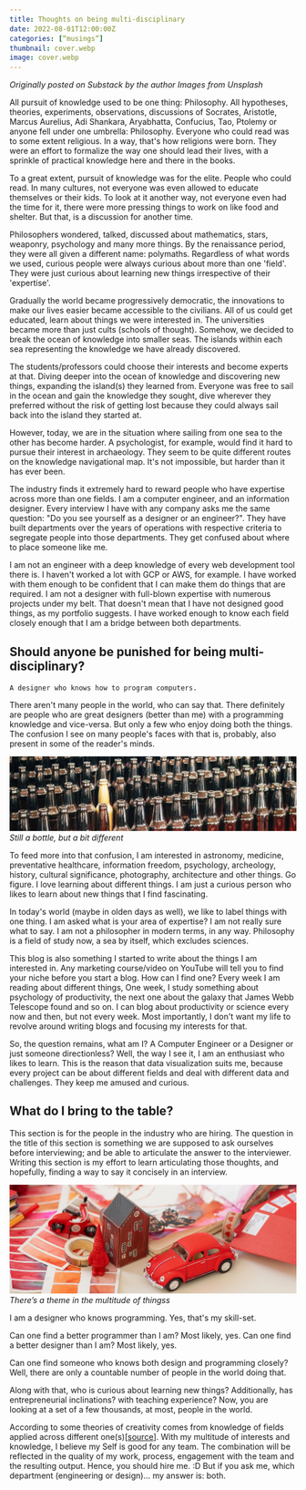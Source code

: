 ```yaml
---
title: Thoughts on being multi-disciplinary
date: 2022-08-01T12:00:00Z
categories: [“musings”]
thumbnail: cover.webp
image: cover.webp
---
```


_Originally posted on Substack by the author_
_Images from Unsplash_

All pursuit of knowledge used to be one thing: Philosophy. All hypotheses, theories, experiments, observations, discussions of Socrates, Aristotle, Marcus Aurelius, Adi Shankara, Aryabhatta, Confucius, Tao, Ptolemy or anyone fell under one umbrella: Philosophy. Everyone who could read was to some extent religious. In a way, that's how religions were born. They were an effort to formalize the way one should lead their lives, with a sprinkle of practical knowledge here and there in the books.

To a great extent, pursuit of knowledge was for the elite. People who could read. In many cultures, not everyone was even allowed to educate themselves or their kids. To look at it another way, not everyone even had the time for it, there were more pressing things to work on like food and shelter. But that, is a discussion for another time.

Philosophers wondered, talked, discussed about mathematics, stars, weaponry, psychology and many more things. By the renaissance period, they were all given a different name: polymaths. Regardless of what words we used, curious people were always curious about more than one 'field'. They were just curious about learning new things irrespective of their 'expertise'.

Gradually the world became progressively democratic, the innovations to make our lives easier became accessible to the civilians. All of us could get educated, learn about things we were interested in. The universities became more than just cults (schools of thought). Somehow, we decided to break the ocean of knowledge into smaller seas. The islands within each sea representing the knowledge we have already discovered.

The students/professors could choose their interests and become experts at that. Diving deeper into the ocean of knowledge and discovering new things, expanding the island(s) they learned from. Everyone was free to sail in the ocean and gain the knowledge they sought, dive wherever they preferred without the risk of getting lost because they could always sail back into the island they started at.

However, today, we are in the situation where sailing from one sea to the other has become harder. A psychologist, for example, would find it hard to pursue their interest in archaeology. They seem to be quite different routes on the knowledge navigational map. It's not impossible, but harder than it has ever been.

The industry finds it extremely hard to reward people who have expertise across more than one fields. I am a computer engineer, and an information designer. Every interview I have with any company asks me the same question: "Do you see yourself as a designer or an engineer?". They have built departments over the years of operations with respective criteria to segregate people into those departments. They get confused about where to place someone like me.

I am not an engineer with a deep knowledge of every web development tool there is. I haven't worked a lot with GCP or AWS, for example. I have worked with them enough to be confident that I can make them do things that are required. I am not a designer with full-blown expertise with numerous projects under my belt. That doesn't mean that I have not designed good things, as my portfolio suggests. I have worked enough to know each field closely enough that I am a bridge between both departments.

## Should anyone be punished for being multi-disciplinary?

    A designer who knows how to program computers.

There aren't many people in the world, who can say that. There definitely are people who are great designers (better than me) with a programming knowledge and vice-versa. But only a few who enjoy doing both the things. The confusion I see on many people's faces with that is, probably, also present in some of the reader's minds.

![“A collection of nicely arranged bottles with the same shape and contents, except one that stands out”](stand-out.webp)
_Still a bottle, but a bit different_

To feed more into that confusion, I am interested in astronomy, medicine, preventative healthcare, information freedom, psychology, archeology, history, cultural significance, photography, architecture and other things. Go figure. I love learning about different things. I am just a curious person who likes to learn about new things that I find fascinating.

In today's world (maybe in olden days as well), we like to label things with one thing. I am asked what is your area of expertise? I am not really sure what to say. I am not a philosopher in modern terms, in any way. Philosophy is a field of study now, a sea by itself, which excludes sciences.

This blog is also something I started to write about the things I am interested in. Any marketing course/video on YouTube will tell you to find your niche before you start a blog. How can I find one? Every week I am reading about different things, One week, I study something about psychology of productivity, the next one about the galaxy that James Webb Telescope found and so on. I can blog about productivity or science every now and then, but not every week. Most importantly, I don't want my life to revolve around writing blogs and focusing my interests for that.

So, the question remains, what am I? A Computer Engineer or a Designer or just someone directionless? Well, the way I see it, I am an enthusiast who likes to learn. This is the reason that data visualization suits me, because every project can be about different fields and deal with different data and challenges. They keep me amused and curious.

## What do I bring to the table?

This section is for the people in the industry who are hiring. The question in the title of this section is something we are supposed to ask ourselves before interviewing; and be able to articulate the answer to the interviewer. Writing this section is my effort to learn articulating those thoughts, and hopefully, finding a way to say it concisely in an interview.

![A table top with collection of things which are quite different from each other with a common theme of red colour](table.webp)
_There’s a theme in the multitude of thingss_

I am a designer who knows programming. Yes, that's my skill-set.

Can one find a better programmer than I am? Most likely, yes.
Can one find a better designer than I am? Most likely, yes.

Can one find someone who knows both design and programming closely? Well, there are only a countable number of people in the world doing that.

Along with that, who is curious about learning new things? Additionally, has entrepreneurial inclinations? with teaching experience? Now, you are looking at a set of a few thousands, at most, people in the world.

According to some theories of creativity comes from knowledge of fields applied across different one(s)[[source](https://www.sciencedirect.com/science/article/pii/B9780123750389002235)]. With my multitude of interests and knowledge, I believe my Self is good for any team. The combination will be reflected in the quality of my work, process, engagement with the team and the resulting output. Hence, you should hire me. :D But if you ask me, which department (engineering or design)… my answer is: both.
